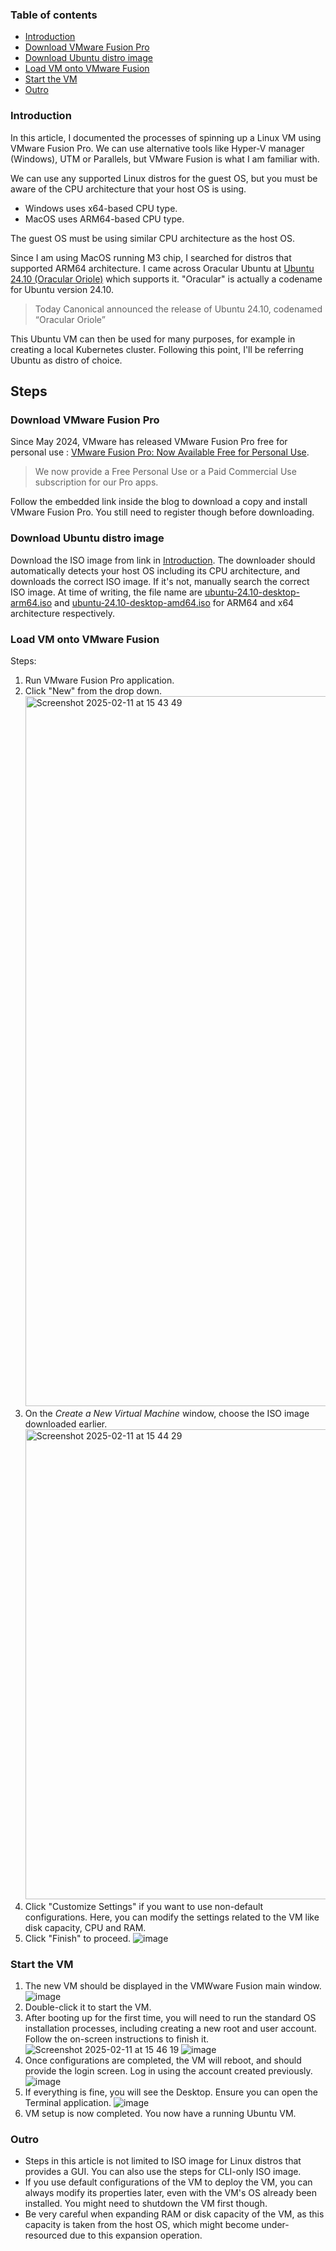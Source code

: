 ### Table of contents

- [Introduction](#introduction)
- [Download VMware Fusion Pro](#download-vmware-fusion-pro)
- [Download Ubuntu distro image](#download-ubuntu-distro-image)
- [Load VM onto VMware Fusion](#load-vm-onto-vmware-fusion)
- [Start the VM](#start-the-vm)
- [Outro](#outro)

### Introduction

In this article, I documented the processes of spinning up a Linux VM using VMware Fusion Pro. 
We can use alternative tools like Hyper-V manager (Windows), UTM or Parallels, but VMware Fusion is what I am familiar with. 

We can use any supported Linux distros for the guest OS, but you must be aware of the CPU architecture that your host OS is using. 
+ Windows uses x64-based CPU type.
+ MacOS uses ARM64-based CPU type.

The guest OS must be using similar CPU architecture as the host OS. 

Since I am using MacOS running M3 chip, I searched for distros that supported ARM64 architecture. 
I came across Oracular Ubuntu at [Ubuntu 24.10 (Oracular Oriole)](https://cdimage.ubuntu.com/releases/oracular/release/) which supports it.
"Oracular" is actually a codename for Ubuntu version 24.10.

> Today Canonical announced the release of Ubuntu 24.10, codenamed “Oracular Oriole”

This Ubuntu VM can then be used for many purposes, for example in creating a local Kubernetes cluster. 
Following this point, I'll be referring Ubuntu as distro of choice. 

## Steps

### Download VMware Fusion Pro

Since May 2024, VMware has released VMware Fusion Pro free for personal use : [VMware Fusion Pro: Now Available Free for Personal Use](https://blogs.vmware.com/teamfusion/2024/05/fusion-pro-now-available-free-for-personal-use.html). 
> We now provide a Free Personal Use or a Paid Commercial Use subscription for our Pro apps.

Follow the embedded link inside the blog to download a copy and install VMware Fusion Pro. You still need to register though before downloading.

### Download Ubuntu distro image

Download the ISO image from link in [Introduction](#introduction).
The downloader should automatically detects your host OS including its CPU architecture, and downloads the correct ISO image. 
If it's not, manually search the correct ISO image. 
At time of writing, the file name are <ins>ubuntu-24.10-desktop-arm64.iso</ins> and <ins>ubuntu-24.10-desktop-amd64.iso</ins> for ARM64 and x64 architecture respectively. 

### Load VM onto VMware Fusion

Steps:
1. Run VMware Fusion Pro application.
2. Click "New" from the drop down.
   <img width="1136" alt="Screenshot 2025-02-11 at 15 43 49" src="https://github.com/user-attachments/assets/45257a89-9537-455b-9b93-38defa163329" />
3. On the _Create a New Virtual Machine_ window, choose the ISO image downloaded earlier.
   <img width="752" alt="Screenshot 2025-02-11 at 15 44 29" src="https://github.com/user-attachments/assets/d2e8136c-2889-46ec-94d3-03559dae3970" />
4. Click "Customize Settings" if you want to use non-default configurations. Here, you can modify the settings related to the VM like disk capacity, CPU and RAM.
5. Click "Finish" to proceed.
   ![image](https://github.com/user-attachments/assets/263f730f-54ee-4314-a06a-9ec92062c770)

### Start the VM
1. The new VM should be displayed in the VMWware Fusion main window.
   ![image](https://github.com/user-attachments/assets/42b2a7d4-bd27-4219-ae12-73854f86336f)
2. Double-click it to start the VM.
3. After booting up for the first time, you will need to run the standard OS installation processes, including creating a new root and user account. Follow the on-screen instructions to finish it.
   ![Screenshot 2025-02-11 at 15 46 19](https://github.com/user-attachments/assets/472db194-4a59-4f4f-b153-b936fd0785cf)
   ![image](https://github.com/user-attachments/assets/744f37b0-df23-4379-b554-af784951e5a6)
4. Once configurations are completed, the VM will reboot, and should provide the login screen. Log in using the account created previously.
   ![image](https://github.com/user-attachments/assets/d56fb563-96aa-4117-bf50-b894c26a2a18)
5. If everything is fine, you will see the Desktop. Ensure you can open the Terminal application. 
   ![image](https://github.com/user-attachments/assets/b19202c0-4924-4a57-8312-b26ec469113a)
6. VM setup is now completed. You now have a running Ubuntu VM.

### Outro
* Steps in this article is not limited to ISO image for Linux distros that provides a GUI. You can also use the steps for CLI-only ISO image. 
* If you use default configurations of the VM to deploy the VM, you can always modify its properties later, even with the VM's OS already been installed. You might need to shutdown the VM first though.
* Be very careful when expanding RAM or disk capacity of the VM, as this capacity is taken from the host OS, which might become under-resourced due to this expansion operation.
   



